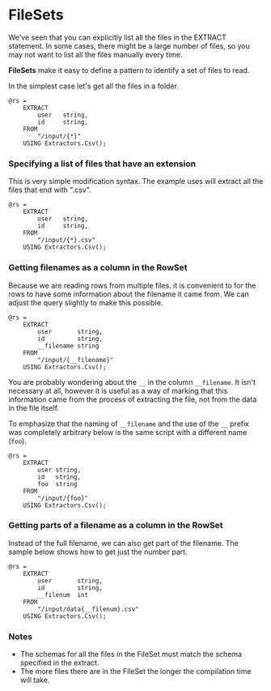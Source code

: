 # FileSets

We've seen that you can explicitly list all the files in the EXTRACT statement. In some cases, there might be a large number of files, so you may not want to list all the files manually every time.

**FileSets** make it easy to define a pattern to identify a set of files to read.

In the simplest case let's get all the files in a folder.

```
@rs =
    EXTRACT 
        user   string,
        id     string,
    FROM 
        "/input/{*}"
    USING Extractors.Csv();
```

### Specifying a list of files that have an extension

This is very simple modification syntax. The example uses will extract all the files that end with ".csv".

```
@rs =
    EXTRACT 
        user   string,
        id     string,
    FROM 
        "/input/{*}.csv"
    USING Extractors.Csv();
```

### Getting filenames as a column in the RowSet

Because we are reading rows from multiple files. it is convenient to for the rows to have some information about the filename it came from. We can adjust the query slightly to make this possible.

```
@rs =
    EXTRACT 
        user       string,
        id         string,
        __filename string
    FROM 
        "/input/{__filename}"
    USING Extractors.Csv();
```

You are probably wondering about the `__` in the column `__filename`. It isn't necessary at all, however it is useful as a way of marking that this information came from the process of extracting the file, not from the data in the file itself.

To emphasize that the naming of `__filename` and the use of the `__` prefix was completely arbitrary below is the same script with a different name (`foo`).

```
@rs =
    EXTRACT 
        user string,
        id   string,
        foo  string
    FROM 
        "/input/{foo}"
    USING Extractors.Csv();
```


### Getting parts of a filename as a column in the RowSet

Instead of the full filename, we can also get part of the filename. The sample below shows how to get just the number part.

```
@rs =
    EXTRACT 
        user       string,
        id         string,
        __filenum  int
    FROM 
        "/input/data{__filenum}.csv"
    USING Extractors.Csv();
```


### Notes

* The schemas for all the files in the FileSet must match the schema specified in the extract.
* The more files there are in the FileSet the longer the compilation time will take.




